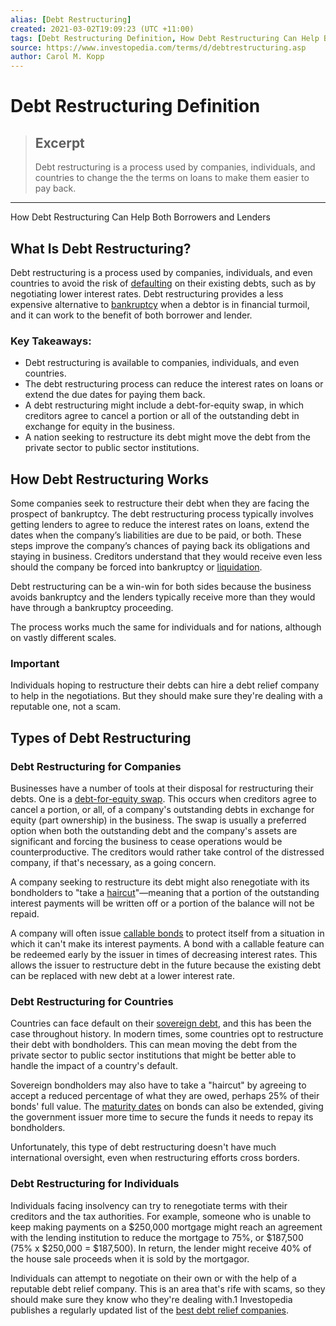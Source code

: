 ```yaml
---
alias: [Debt Restructuring]
created: 2021-03-02T19:09:23 (UTC +11:00)
tags: [Debt Restructuring Definition, How Debt Restructuring Can Help Both Borrowers and Lenders]
source: https://www.investopedia.com/terms/d/debtrestructuring.asp
author: Carol M. Kopp
---
```


# Debt Restructuring Definition

> ## Excerpt
> Debt restructuring is a process used by companies, individuals, and countries to change the the terms on loans to make them easier to pay back.

---

How Debt Restructuring Can Help Both Borrowers and Lenders
## What Is Debt Restructuring?

Debt restructuring is a process used by companies, individuals, and even countries to avoid the risk of [defaulting](https://www.investopedia.com/terms/d/default2.asp) on their existing debts, such as by negotiating lower interest rates. Debt restructuring provides a less expensive alternative to [bankruptcy](https://www.investopedia.com/terms/b/bankruptcy.asp) when a debtor is in financial turmoil, and it can work to the benefit of both borrower and lender.

### Key Takeaways:

-   Debt restructuring is available to companies, individuals, and even countries.
-   The debt restructuring process can reduce the interest rates on loans or extend the due dates for paying them back.
-   A debt restructuring might include a debt-for-equity swap, in which creditors agree to cancel a portion or all of the outstanding debt in exchange for equity in the business.
-   A nation seeking to restructure its debt might move the debt from the private sector to public sector institutions.

## How Debt Restructuring Works

Some companies seek to restructure their debt when they are facing the prospect of bankruptcy. The debt restructuring process typically involves getting lenders to agree to reduce the interest rates on loans, extend the dates when the company’s liabilities are due to be paid, or both. These steps improve the company’s chances of paying back its obligations and staying in business. Creditors understand that they would receive even less should the company be forced into bankruptcy or [liquidation](https://www.investopedia.com/terms/l/liquidation.asp).

Debt restructuring can be a win-win for both sides because the business avoids bankruptcy and the lenders typically receive more than they would have through a bankruptcy proceeding.

The process works much the same for individuals and for nations, although on vastly different scales.

### Important

Individuals hoping to restructure their debts can hire a debt relief company to help in the negotiations. But they should make sure they're dealing with a reputable one, not a scam.

## Types of Debt Restructuring

### Debt Restructuring for Companies

Businesses have a number of tools at their disposal for restructuring their debts. One is a [debt-for-equity swap](https://www.investopedia.com/ask/answers/06/debtequityswap.asp). This occurs when creditors agree to cancel a portion, or all, of a company's outstanding debts in exchange for equity (part ownership) in the business. The swap is usually a preferred option when both the outstanding debt and the company's assets are significant and forcing the business to cease operations would be counterproductive. The creditors would rather take control of the distressed company, if that's necessary, as a going concern.

A company seeking to restructure its debt might also renegotiate with its bondholders to "take a [haircut](https://www.investopedia.com/terms/h/haircut.asp)"—meaning that a portion of the outstanding interest payments will be written off or a portion of the balance will not be repaid.

A company will often issue [callable bonds](https://www.investopedia.com/articles/bonds/07/callable_bonds.asp) to protect itself from a situation in which it can't make its interest payments. A bond with a callable feature can be redeemed early by the issuer in times of decreasing interest rates. This allows the issuer to restructure debt in the future because the existing debt can be replaced with new debt at a lower interest rate.

### Debt Restructuring for Countries

Countries can face default on their [sovereign debt](https://www.investopedia.com/terms/s/sovereign-debt.asp), and this has been the case throughout history. In modern times, some countries opt to restructure their debt with bondholders. This can mean moving the debt from the private sector to public sector institutions that might be better able to handle the impact of a country's default.

Sovereign bondholders may also have to take a "haircut" by agreeing to accept a reduced percentage of what they are owed, perhaps 25% of their bonds' full value. The [maturity dates](https://www.investopedia.com/terms/m/maturitydate.asp) on bonds can also be extended, giving the government issuer more time to secure the funds it needs to repay its bondholders.

Unfortunately, this type of debt restructuring doesn't have much international oversight, even when restructuring efforts cross borders.

### Debt Restructuring for Individuals

Individuals facing insolvency can try to renegotiate terms with their creditors and the tax authorities. For example, someone who is unable to keep making payments on a $250,000 mortgage might reach an agreement with the lending institution to reduce the mortgage to 75%, or $187,500 (75% x $250,000 = $187,500). In return, the lender might receive 40% of the house sale proceeds when it is sold by the mortgagor.

Individuals can attempt to negotiate on their own or with the help of a reputable debt relief company. This is an area that's rife with scams, so they should make sure they know who they're dealing with.1 Investopedia publishes a regularly updated list of the [best debt relief companies](https://www.investopedia.com/best-debt-relief-companies-4846588).
